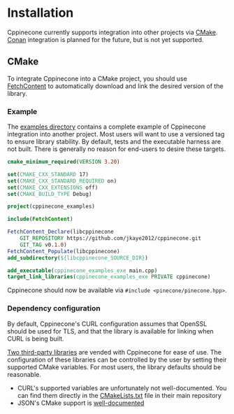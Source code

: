 # Installation

Cppinecone currently supports integration into other projects via [CMake](https://cmake.org/).
[Conan](https://conan.io/) integration is planned for the future, but is not yet supported.

## CMake

To integrate Cppinecone into a CMake project, you should use
[FetchContent](https://cmake.org/cmake/help/latest/module/FetchContent.html) to automatically download and link the
desired version of the library.

### Example

The [examples directory](/doxygen/html/CMakeLists_8txt-example.html) contains a complete example of Cppinecone
integration into another project. Most users will want to use a versioned tag to ensure library stability. By default,
tests and the executable harness are not built. There is generally no reason for end-users to desire these targets.

```cmake
cmake_minimum_required(VERSION 3.20)

set(CMAKE_CXX_STANDARD 17)
set(CMAKE_CXX_STANDARD_REQUIRED on)
set(CMAKE_CXX_EXTENSIONS off)
set(CMAKE_BUILD_TYPE Debug)

project(cppinecone_examples)

include(FetchContent)

FetchContent_Declare(libcppinecone
    GIT_REPOSITORY https://github.com/jkaye2012/cppinecone.git
    GIT_TAG v0.1.0)
FetchContent_Populate(libcppinecone)
add_subdirectory(${libcppinecone_SOURCE_DIR})

add_executable(cppinecone_examples_exe main.cpp)
target_link_libraries(cppinecone_examples_exe PRIVATE cppinecone)
```

Cppinecone should now be available via `#include <pinecone/pinecone.hpp>`.

### Dependency configuration

By default, Cppinecone's CURL configuration assumes that OpenSSL should be used for TLS, and that the library is
available for linking when CURL is being built.

[Two third-party libraries](./index.md#dependencies) are vended with Cppinecone for ease of use. The configuration of these libraries can be
controlled by the user by setting their supported CMake variables. For most users, the library defaults should be
reasonable.

* CURL's supported variables are unfortunately not well-documented. You can find them directly in the
  [CMakeLists.txt](https://github.com/curl/curl/blob/master/CMakeLists.txt) file in their main repository
* JSON's CMake support is [well-documented](https://json.nlohmann.me/integration/cmake/)